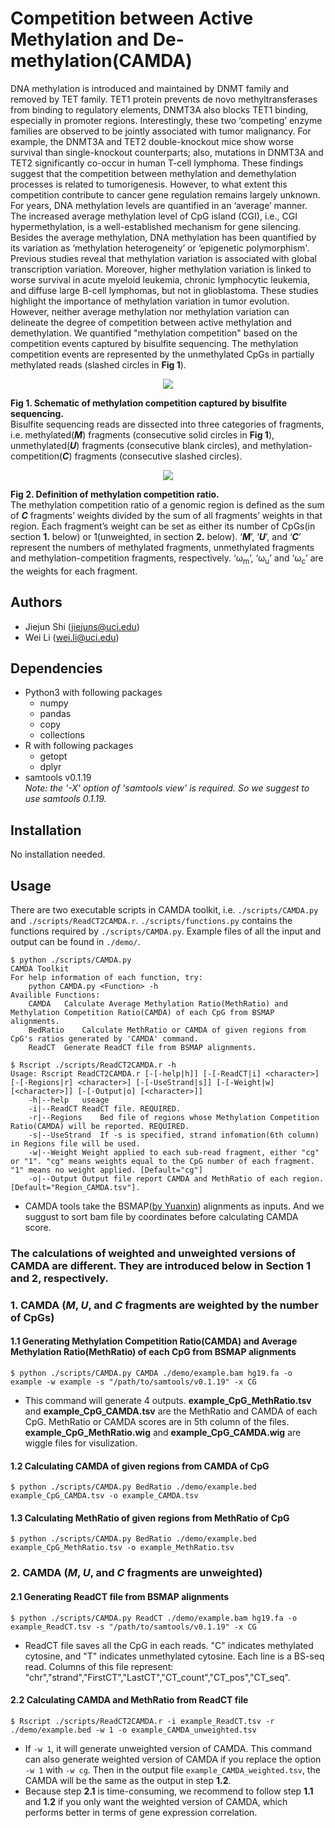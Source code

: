 # Competition between Active Methylation and De-methylation(CAMDA)
DNA methylation is introduced and maintained by DNMT family and removed by TET family. TET1 protein prevents de novo methyltransferases from binding to regulatory elements, DNMT3A also blocks TET1 binding, especially in promoter regions. Interestingly, these two ‘competing’ enzyme families are observed to be jointly associated with tumor malignancy. For example, the DNMT3A and TET2 double-knockout mice show worse survival than single-knockout counterparts; also, mutations in DNMT3A and TET2 significantly co-occur in human T-cell lymphoma. These findings suggest that the competition between methylation and demethylation processes is related to tumorigenesis. However, to what extent this competition contribute to cancer gene regulation remains largely unknown.
For years, DNA methylation levels are quantified in an ‘average’ manner. The increased average methylation level of CpG island (CGI), i.e., CGI hypermethylation, is a well-established mechanism for gene silencing. Besides the average methylation, DNA methylation has been quantified by its variation as ‘methylation heterogeneity’ or ‘epigenetic polymorphism'. Previous studies reveal that methylation variation is associated with global transcription variation. Moreover, higher methylation variation is linked to worse survival in acute myeloid leukemia, chronic lymphocytic leukemia, and diffuse large B-cell lymphomas, but not in glioblastoma. These studies highlight the importance of methylation variation in tumor evolution. However, neither average methylation nor methylation variation can delineate the degree of competition between active methylation and demethylation.
We quantified "methylation competition" based on the competition events captured by bisulfite sequencing. The methylation competition events are represented by the unmethylated CpGs in partially methylated reads (slashed circles in **Fig 1**).  
<div align=center><img src="https://github.com/JiejunShi/methylation_interruption/blob/master/images/CAMDA_schematic.png" /></div>  

**Fig 1. Schematic of methylation competition captured by bisulfite sequencing.**  
Bisulfite sequencing reads are dissected into three categories of fragments, i.e. methylated(***M***) fragments (consecutive solid circles in **Fig 1**), unmethylated(***U***) fragments (consecutive blank circles), and methylation-competition(***C***) fragments (consecutive slashed circles).  
<div align=center><img src="https://github.com/JiejunShi/methylation_interruption/blob/master/images/CAMDA_Equation.png" /></div>  

**Fig 2. Definition of methylation competition ratio.**  
The methylation competition ratio of a genomic region is defined as the sum of ***C*** fragments’ weights divided by the sum of all fragments’ weights in that region. Each fragment’s weight can be set as either its number of CpGs(in section **1.** below) or 1(unweighted, in section **2.** below).
‘***M***’, ‘***U***’, and ‘***C***’ represent the numbers of methylated fragments, unmethylated fragments and methylation-competition fragments, respectively. ‘ω<sub>m</sub>’, ‘ω<sub>u</sub>’ and ‘ω<sub>c</sub>’ are the weights for each fragment.
## Authors
- Jiejun Shi (jiejuns@uci.edu)
- Wei Li (wei.li@uci.edu)
## Dependencies
- Python3 with following packages
  - numpy
  - pandas
  - copy
  - collections
- R with following packages
  - getopt
  - dplyr
- samtools v0.1.19  
*Note: the '-X' option of 'samtools view' is required. So we suggest to use samtools 0.1.19.*
## Installation
No installation needed.
## Usage
There are two executable scripts in CAMDA toolkit, i.e. `./scripts/CAMDA.py` and `./scripts/ReadCT2CAMDA.r`. `./scripts/functions.py` contains the functions required by `./scripts/CAMDA.py`. Example files of all the input and output can be found in `./demo/`.

	$ python ./scripts/CAMDA.py
 	CAMDA Toolkit
 	For help information of each function, try:
		python CAMDA.py <Function> -h
	Availible Functions:
		CAMDA	Calculate Average Methylation Ratio(MethRatio) and Methylation Competition Ratio(CAMDA) of each CpG from BSMAP alignments.
		BedRatio	Calculate MethRatio or CAMDA of given regions from CpG's ratios generated by 'CAMDA' command.
		ReadCT	Generate ReadCT file from BSMAP alignments.   

	$ Rscript ./scripts/ReadCT2CAMDA.r -h
	Usage: Rscript ReadCT2CAMDA.r [-[-help|h]] [-[-ReadCT|i] <character>] [-[-Regions|r] <character>] [-[-UseStrand|s]] [-[-Weight|w] [<character>]] [-[-Output|o] [<character>]]
		-h|--help	useage
		-i|--ReadCT	ReadCT file. REQUIRED.
		-r|--Regions	Bed file of regions whose Methylation Competition Ratio(CAMDA) will be reported. REQUIRED.
		-s|--UseStrand	If -s is specified, strand infomation(6th column) in Regions file will be used.
		-w|--Weight	Weight applied to each sub-read fragment, either "cg" or "1". "cg" means weights equal to the CpG number of each fragment. "1" means no weight applied. [Default="cg"]
		-o|--Output	Output file report CAMDA and MethRatio of each region. [Default="Region_CAMDA.tsv"].

  - CAMDA tools take the BSMAP([by Yuanxin](https://sites.google.com/a/brown.edu/bioinformatics-in-biomed/bsmap-for-methylation)) alignments as inputs. And we suggust to sort bam file by coordinates before calculating CAMDA score.

### The calculations of weighted and unweighted versions of CAMDA are different. They are introduced below in Section 1 and 2, respectively.

### 1. CAMDA (***M***, ***U***, and ***C*** fragments are weighted by the number of CpGs)
#### 1.1 Generating Methylation Competition Ratio(CAMDA) and Average Methylation Ratio(MethRatio) of each CpG from BSMAP alignments

	$ python ./scripts/CAMDA.py CAMDA ./demo/example.bam hg19.fa -o example -w example -s "/path/to/samtools/v0.1.19" -x CG

  - This command will generate 4 outputs. **example_CpG_MethRatio.tsv** and **example_CpG_CAMDA.tsv** are the MethRatio and CAMDA of each CpG. MethRatio or CAMDA scores are in 5th column of the files. **example_CpG_MethRatio.wig** and **example_CpG_CAMDA.wig** are wiggle files for visulization. 

#### 1.2 Calculating CAMDA of given regions from CAMDA of CpG

	$ python ./scripts/CAMDA.py BedRatio ./demo/example.bed example_CpG_CAMDA.tsv -o example_CAMDA.tsv

#### 1.3 Calculating MethRatio of given regions from MethRatio of CpG

	$ python ./scripts/CAMDA.py BedRatio ./demo/example.bed example_CpG_MethRatio.tsv -o example_MethRatio.tsv

### 2. CAMDA (***M***, ***U***, and ***C*** fragments are unweighted)
#### 2.1 Generating ReadCT file from BSMAP alignments

	$ python ./scripts/CAMDA.py ReadCT ./demo/example.bam hg19.fa -o example_ReadCT.tsv -s "/path/to/samtools/v0.1.19" -x CG

  - ReadCT file saves all the CpG in each reads. "C" indicates methylated cytosine, and "T" indicates unmethylated cytosine. Each line is a BS-seq read. Columns of this file represent: "chr","strand","FirstCT","LastCT","CT_count","CT_pos","CT_seq".

#### 2.2 Calculating CAMDA and MethRatio from ReadCT file

	$ Rscript ./scripts/ReadCT2CAMDA.r -i example_ReadCT.tsv -r ./demo/example.bed -w 1 -o example_CAMDA_unweighted.tsv
	
  - If `-w 1`, it will generate unweighted version of CAMDA. This command can also generate weighted version of CAMDA if you replace the option `-w 1` with `-w cg`. Then in the output file `example_CAMDA_weighted.tsv`, the CAMDA will be the same as the output in step **1.2**. 
  - Because step **2.1** is time-consuming, we recommend to follow step **1.1** and **1.2** if you only want the weighted version of CAMDA, which performs better in terms of gene expression correlation.

